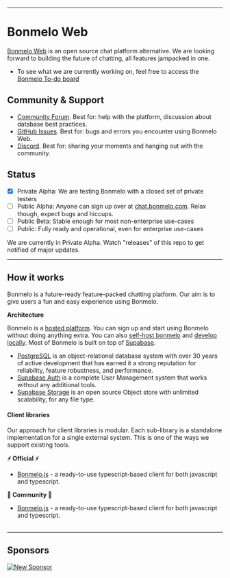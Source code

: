 
---

# Bonmelo Web

[Bonmelo Web](https://chat.bonmelo.com) is an open source chat platform alternative. We are looking forward to building the future of chatting, all features jampacked in one.

- To see what we are currently working on, feel free to access the [Bonmelo To-do board](https://github.com/orgs/celestiatic/projects/2)

<!-- ## Documentation

For full documentation, visit [docs.bonmelo.com](https://docs.bonmelo.com)

To see how to Contribute, visit [Getting Started](./DEVELOPERS.md) -->

## Community & Support

- [Community Forum](https://github.com/celestiatic/bonmelo-web/discussions). Best for: help with the platform, discussion about database best practices.
- [GitHub Issues](https://github.com/celestiatic/bonmelo-web/issues). Best for: bugs and errors you encounter using Bonmelo Web.
- [Discord](https://discord.gg/K5RWEredS5). Best for: sharing your moments and hanging out with the community.

## Status

- [x] Private Alpha: We are testing Bonmelo with a closed set of private testers
- [ ] Public Alpha: Anyone can sign up over at [chat.bonmelo.com](https://chat.bonmelo.com). Relax though, expect bugs and hiccups.
- [ ] Public Beta: Stable enough for most non-enterprise use-cases
- [ ] Public: Fully ready and operational, even for enterprise use-cases

We are currently in Private Alpha. Watch "releases" of this repo to get notified of major updates.

---

## How it works

Bonmelo is a future-ready feature-packed chatting platform. Our aim is to give users a fun and easy experience using Bonmelo.

**Architecture**

Bonmelo is a [hosted platform](https://chat.bonmelo.com). You can sign up and start using Bonmelo without doing anything extra.
You can also [self-host bonmelo](https://docs.bonmelo.com/guides/hosting/overview) and [develop locally](https://docs.bonmelo.com/guides/local-development).
Most of Bonmelo is built on top of [Supabase](https://supabase.com).

- [PostgreSQL](https://www.postgresql.org/) is an object-relational database system with over 30 years of active development that has earned it a strong reputation for reliability, feature robustness, and performance.
- [Supabase Auth](https://supabase.com/auth) is a complete User Management system that works without any additional tools.
- [Supabase Storage](https://supabase.com/storage) is an open source Object store with unlimited scalability, for any file type.

#### Client libraries

Our approach for client libraries is modular. Each sub-library is a standalone implementation for a single external system. This is one of the ways we support existing tools.

**⚡️ Official ⚡️**
- [Bonmelo.js](https://github.com/celestiatic/bonmelo.ts) - a ready-to-use typescript-based client for both javascript and typescript.

**💚 Community 💚**

- [Bonmelo.js](https://github.com/celestiatic/bonmelo.ts) - a ready-to-use typescript-based client for both javascript and typescript.
<br></br>

---

## Sponsors

[![New Sponsor](https://user-images.githubusercontent.com/10214025/90518111-e74bbb00-e198-11ea-8f88-c9e3c1aa4b5b.png)](https://github.com/sponsors/celestiatic)
